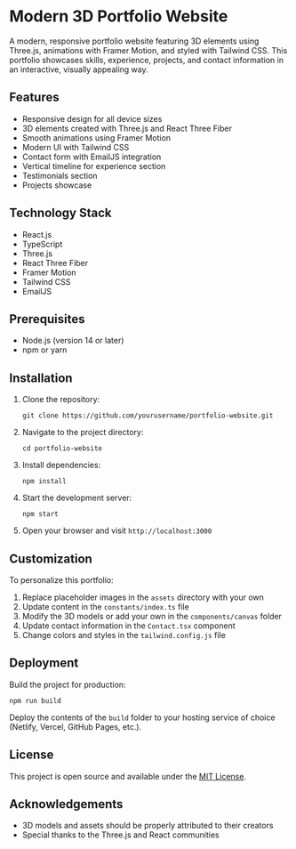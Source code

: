 # Modern 3D Portfolio Website

A modern, responsive portfolio website featuring 3D elements using Three.js, animations with Framer Motion, and styled with Tailwind CSS. This portfolio showcases skills, experience, projects, and contact information in an interactive, visually appealing way.

## Features

- Responsive design for all device sizes
- 3D elements created with Three.js and React Three Fiber
- Smooth animations using Framer Motion
- Modern UI with Tailwind CSS
- Contact form with EmailJS integration
- Vertical timeline for experience section
- Testimonials section
- Projects showcase

## Technology Stack

- React.js
- TypeScript
- Three.js
- React Three Fiber
- Framer Motion
- Tailwind CSS
- EmailJS

## Prerequisites

- Node.js (version 14 or later)
- npm or yarn

## Installation

1. Clone the repository:
   ```
   git clone https://github.com/yourusername/portfolio-website.git
   ```

2. Navigate to the project directory:
   ```
   cd portfolio-website
   ```

3. Install dependencies:
   ```
   npm install
   ```

4. Start the development server:
   ```
   npm start
   ```

5. Open your browser and visit `http://localhost:3000`

## Customization

To personalize this portfolio:

1. Replace placeholder images in the `assets` directory with your own
2. Update content in the `constants/index.ts` file
3. Modify the 3D models or add your own in the `components/canvas` folder
4. Update contact information in the `Contact.tsx` component
5. Change colors and styles in the `tailwind.config.js` file

## Deployment

Build the project for production:
```
npm run build
```

Deploy the contents of the `build` folder to your hosting service of choice (Netlify, Vercel, GitHub Pages, etc.).

## License

This project is open source and available under the [MIT License](LICENSE).

## Acknowledgements

- 3D models and assets should be properly attributed to their creators
- Special thanks to the Three.js and React communities 